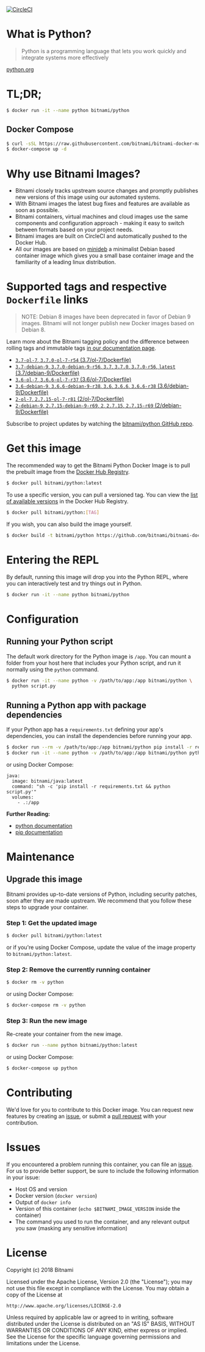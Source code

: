 [![CircleCI](https://circleci.com/gh/bitnami/bitnami-docker-python/tree/master.svg?style=shield)](https://circleci.com/gh/bitnami/bitnami-docker-python/tree/master)

# What is Python?

> Python is a programming language that lets you work quickly and integrate systems more effectively

[python.org](https://www.python.org/)

# TL;DR;

```bash
$ docker run -it --name python bitnami/python
```

## Docker Compose

```bash
$ curl -sSL https://raw.githubusercontent.com/bitnami/bitnami-docker-mariadb/master/docker-compose.yml > docker-compose.yml
$ docker-compose up -d
```

# Why use Bitnami Images?

* Bitnami closely tracks upstream source changes and promptly publishes new versions of this image using our automated systems.
* With Bitnami images the latest bug fixes and features are available as soon as possible.
* Bitnami containers, virtual machines and cloud images use the same components and configuration approach - making it easy to switch between formats based on your project needs.
* Bitnami images are built on CircleCI and automatically pushed to the Docker Hub.
* All our images are based on [minideb](https://github.com/bitnami/minideb) a minimalist Debian based container image which gives you a small base container image and the familiarity of a leading linux distribution.

# Supported tags and respective `Dockerfile` links

> NOTE: Debian 8 images have been deprecated in favor of Debian 9 images. Bitnami will not longer publish new Docker images based on Debian 8.

Learn more about the Bitnami tagging policy and the difference between rolling tags and immutable tags [in our documentation page](https://docs.bitnami.com/containers/how-to/understand-rolling-tags-containers/).


* [`3.7-ol-7`, `3.7.0-ol-7-r54` (3.7/ol-7/Dockerfile)](https://github.com/bitnami/bitnami-docker-python/blob/3.7.0-ol-7-r54/3.7/ol-7/Dockerfile)
* [`3.7-debian-9`, `3.7.0-debian-9-r56`, `3.7`, `3.7.0`, `3.7.0-r56`, `latest` (3.7/debian-9/Dockerfile)](https://github.com/bitnami/bitnami-docker-python/blob/3.7.0-debian-9-r56/3.7/debian-9/Dockerfile)
* [`3.6-ol-7`, `3.6.6-ol-7-r37` (3.6/ol-7/Dockerfile)](https://github.com/bitnami/bitnami-docker-python/blob/3.6.6-ol-7-r37/3.6/ol-7/Dockerfile)
* [`3.6-debian-9`, `3.6.6-debian-9-r38`, `3.6`, `3.6.6`, `3.6.6-r38` (3.6/debian-9/Dockerfile)](https://github.com/bitnami/bitnami-docker-python/blob/3.6.6-debian-9-r38/3.6/debian-9/Dockerfile)
* [`2-ol-7`, `2.7.15-ol-7-r81` (2/ol-7/Dockerfile)](https://github.com/bitnami/bitnami-docker-python/blob/2.7.15-ol-7-r81/2/ol-7/Dockerfile)
* [`2-debian-9`, `2.7.15-debian-9-r69`, `2`, `2.7.15`, `2.7.15-r69` (2/debian-9/Dockerfile)](https://github.com/bitnami/bitnami-docker-python/blob/2.7.15-debian-9-r69/2/debian-9/Dockerfile)

Subscribe to project updates by watching the [bitnami/python GitHub repo](https://github.com/bitnami/bitnami-docker-python).


# Get this image

The recommended way to get the Bitnami Python Docker Image is to pull the prebuilt image from the [Docker Hub Registry](https://hub.docker.com/r/bitnami/python).

```bash
$ docker pull bitnami/python:latest
```

To use a specific version, you can pull a versioned tag. You can view the [list of available versions](https://hub.docker.com/r/bitnami/python/tags/) in the Docker Hub Registry.

```bash
$ docker pull bitnami/python:[TAG]
```

If you wish, you can also build the image yourself.

```bash
$ docker build -t bitnami/python https://github.com/bitnami/bitnami-docker-python.git
```

# Entering the REPL

By default, running this image will drop you into the Python REPL, where you can interactively test and try things out in Python.

```bash
$ docker run -it --name python bitnami/python
```

# Configuration

## Running your Python script

The default work directory for the Python image is `/app`. You can mount a folder from your host here that includes your Python script, and run it normally using the `python` command.

```bash
$ docker run -it --name python -v /path/to/app:/app bitnami/python \
  python script.py
```

## Running a Python app with package dependencies

If your Python app has a `requirements.txt` defining your app's dependencies, you can install the dependencies before running your app.

```bash
$ docker run --rm -v /path/to/app:/app bitnami/python pip install -r requirements.txt
$ docker run -it --name python -v /path/to/app:/app bitnami/python python script.py
```

or using Docker Compose:

```
java:
  image: bitnami/java:latest
  command: "sh -c 'pip install -r requirements.txt && python script.py'"
  volumes:
    - .:/app
```

**Further Reading:**

  - [python documentation](https://www.python.org/doc/)
  - [pip documentation](https://pip.pypa.io/en/stable/)

# Maintenance

## Upgrade this image

Bitnami provides up-to-date versions of Python, including security patches, soon after they are made upstream. We recommend that you follow these steps to upgrade your container.

### Step 1: Get the updated image

```bash
$ docker pull bitnami/python:latest
```

or if you're using Docker Compose, update the value of the image property to `bitnami/python:latest`.

### Step 2: Remove the currently running container

```bash
$ docker rm -v python
```

or using Docker Compose:

```bash
$ docker-compose rm -v python
```

### Step 3: Run the new image

Re-create your container from the new image.

```bash
$ docker run --name python bitnami/python:latest
```

or using Docker Compose:

```bash
$ docker-compose up python
```

# Contributing

We'd love for you to contribute to this Docker image. You can request new features by creating an [issue](https://github.com/bitnami/bitnami-docker-python/issues), or submit a [pull request](https://github.com/bitnami/bitnami-docker-python/pulls) with your contribution.

# Issues

If you encountered a problem running this container, you can file an [issue](https://github.com/bitnami/bitnami-docker-python/issues). For us to provide better support, be sure to include the following information in your issue:

- Host OS and version
- Docker version (`docker version`)
- Output of `docker info`
- Version of this container (`echo $BITNAMI_IMAGE_VERSION` inside the container)
- The command you used to run the container, and any relevant output you saw (masking any sensitive
information)

# License

Copyright (c) 2018 Bitnami

Licensed under the Apache License, Version 2.0 (the "License");
you may not use this file except in compliance with the License.
You may obtain a copy of the License at

    http://www.apache.org/licenses/LICENSE-2.0

Unless required by applicable law or agreed to in writing, software
distributed under the License is distributed on an "AS IS" BASIS,
WITHOUT WARRANTIES OR CONDITIONS OF ANY KIND, either express or implied.
See the License for the specific language governing permissions and
limitations under the License.
